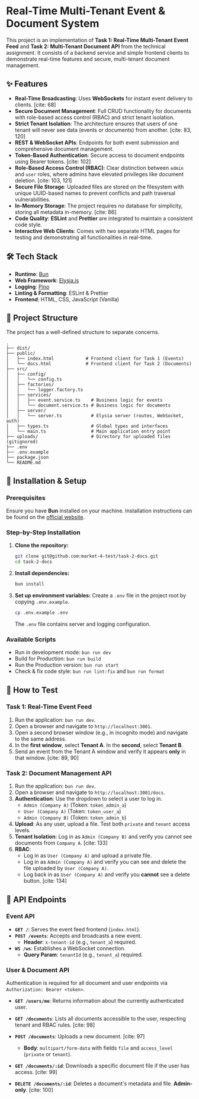 # Real-Time Multi-Tenant Event & Document System

This project is an implementation of **Task 1: Real-Time Multi-Tenant Event Feed** and **Task 2: Multi-Tenant Document API** from the technical assignment. It consists of a backend service and simple frontend clients to demonstrate real-time features and secure, multi-tenant document management.

## ✨ Features

- **Real-Time Broadcasting**: Uses **WebSockets** for instant event delivery to clients. [cite: 68]
- **Secure Document Management**: Full CRUD functionality for documents with role-based access control (RBAC) and strict tenant isolation.
- **Strict Tenant Isolation**: The architecture ensures that users of one tenant will never see data (events or documents) from another. [cite: 83, 120]
- **REST & WebSocket APIs**: Endpoints for both event submission and comprehensive document management.
- **Token-Based Authentication**: Secure access to document endpoints using Bearer tokens. [cite: 102]
- **Role-Based Access Control (RBAC)**: Clear distinction between `admin` and `user` roles, where admins have elevated privileges like document deletion. [cite: 103, 121]
- **Secure File Storage**: Uploaded files are stored on the filesystem with unique UUID-based names to prevent conflicts and path traversal vulnerabilities.
- **In-Memory Storage**: The project requires no database for simplicity, storing all metadata in-memory. [cite: 86]
- **Code Quality**: **ESLint** and **Prettier** are integrated to maintain a consistent code style.
- **Interactive Web Clients**: Comes with two separate HTML pages for testing and demonstrating all functionalities in real-time.

## 🛠️ Tech Stack

- **Runtime**: [Bun](https://bun.sh/)
- **Web Framework**: [Elysia.js](https://elysiajs.com/)
- **Logging**: [Pino](https://getpino.io/)
- **Linting & Formatting**: ESLint & Prettier
- **Frontend**: HTML, CSS, JavaScript (Vanilla)

## 📁 Project Structure

The project has a well-defined structure to separate concerns.

```
.
├── dist/
├── public/
│   ├── index.html            # Frontend client for Task 1 (Events)
│   └── docs.html             # Frontend client for Task 2 (Documents)
├── src/
│   ├── config/
│   │   └── config.ts
│   ├── factories/
│   │   └── logger.factory.ts
│   ├── services/
│   │   ├── event.service.ts    # Business logic for events
│   │   └── document.service.ts # Business logic for documents
│   ├── server/
│   │   └── server.ts           # Elysia server (routes, WebSocket, auth)
│   ├── types.ts                # Global types and interfaces
│   └── main.ts                 # Main application entry point
├── uploads/                    # Directory for uploaded files (gitignored)
├── .env
├── .env.example
├── package.json
└── README.md
```

## 🚀 Installation & Setup

### Prerequisites

Ensure you have **Bun** installed on your machine. Installation instructions can be found on the [official website](https://bun.sh/docs/installation).

### Step-by-Step Installation

1.  **Clone the repository:**

    ```bash
    git clone git@github.com:market-4-test/task-2-docs.git
    cd task-2-docs
    ```

2.  **Install dependencies:**

    ```bash
    bun install
    ```

3.  **Set up environment variables:**
    Create a `.env` file in the project root by copying `.env.example`.

    ```bash
    cp .env.example .env
    ```

    The `.env` file contains server and logging configuration.

### Available Scripts

- Run in development mode: `bun run dev`
- Build for Production: `bun run build`
- Run the Production version: `bun run start`
- Check & fix code style: `bun run lint:fix` and `bun run format`

## 🧪 How to Test

### Task 1: Real-Time Event Feed

1.  Run the application: `bun run dev`.
2.  Open a browser and navigate to `http://localhost:3001`.
3.  Open a second browser window (e.g., in incognito mode) and navigate to the same address.
4.  In the **first window**, select **Tenant A**. In the **second**, select **Tenant B**.
5.  Send an event from the Tenant A window and verify it appears **only** in that window. [cite: 89, 90]

### Task 2: Document Management API

1.  Run the application: `bun run dev`.
2.  Open a browser and navigate to `http://localhost:3001/docs`.
3.  **Authentication**: Use the dropdown to select a user to log in.
    - `Admin (Company A)` (Token: `token_admin_a`)
    - `User (Company A)` (Token: `token_user_a`)
    - `Admin (Company B)` (Token: `token_admin_b`)
4.  **Upload**: As any user, upload a file. Test both `private` and `tenant` access levels.
5.  **Tenant Isolation**: Log in as `Admin (Company B)` and verify you cannot see documents from `Company A`. [cite: 133]
6.  **RBAC**:
    - Log in as `User (Company A)` and upload a private file.
    - Log in as `Admin (Company A)` and verify you can see and delete the file uploaded by `User (Company A)`.
    - Log back in as `User (Company A)` and verify you **cannot** see a delete button. [cite: 134]

## 🔌 API Endpoints

### Event API

- **`GET /`**: Serves the event feed frontend (`index.html`).
- **`POST /events`**: Accepts and broadcasts a new event.
    - **Header**: `x-tenant-id` (e.g., `tenant_a`) required.
- **`WS /ws`**: Establishes a WebSocket connection.
    - **Query Param**: `tenantId` (e.g., `tenant_a`) required.

### User & Document API

Authentication is required for all document and user endpoints via `Authorization: Bearer <token>`.

- **`GET /users/me`**: Returns information about the currently authenticated user.

- **`GET /documents`**: Lists all documents accessible to the user, respecting tenant and RBAC rules. [cite: 98]

- **`POST /documents`**: Uploads a new document. [cite: 97]

    - **Body**: `multipart/form-data` with fields `file` and `access_level` (`private` or `tenant`).

- **`GET /documents/:id`**: Downloads a specific document file if the user has access. [cite: 99]

- **`DELETE /documents/:id`**: Deletes a document's metadata and file. **Admin-only**. [cite: 100]
